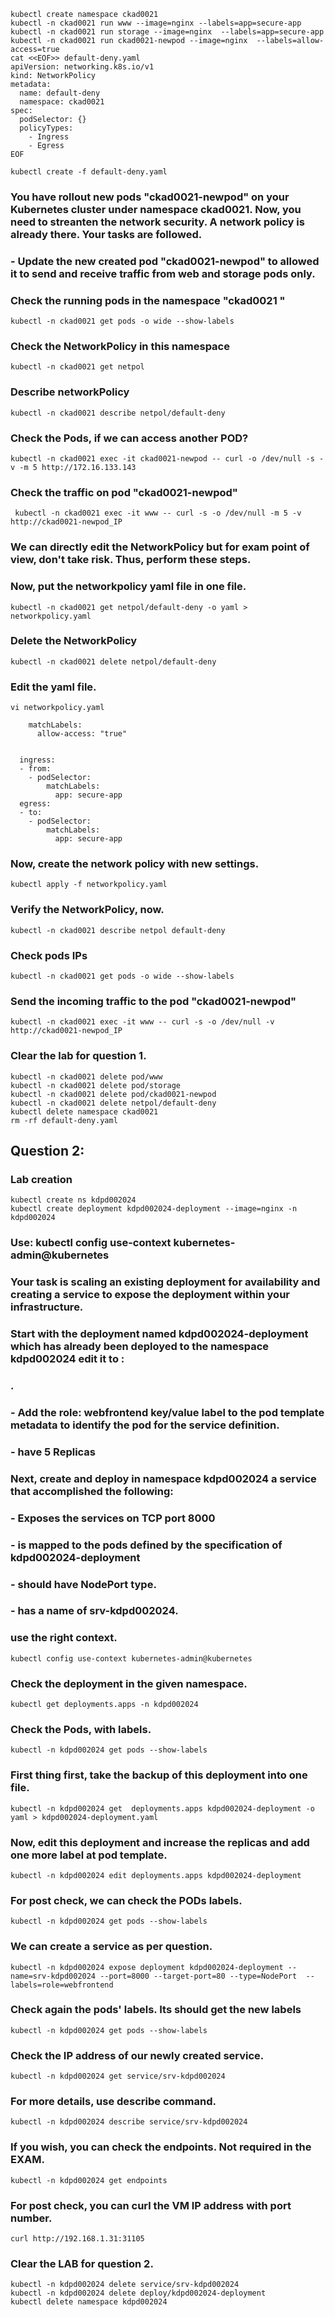 

```
kubectl create namespace ckad0021 
kubectl -n ckad0021 run www --image=nginx --labels=app=secure-app
kubectl -n ckad0021 run storage --image=nginx  --labels=app=secure-app
kubectl -n ckad0021 run ckad0021-newpod --image=nginx  --labels=allow-access=true
cat <<EOF>> default-deny.yaml
apiVersion: networking.k8s.io/v1
kind: NetworkPolicy
metadata:
  name: default-deny
  namespace: ckad0021
spec:
  podSelector: {}
  policyTypes:
    - Ingress
    - Egress
EOF

kubectl create -f default-deny.yaml
```


### You have rollout new pods "ckad0021-newpod" on your Kubernetes cluster under namespace ckad0021. Now, you need to streanten the network security. A network policy is already there. Your tasks are followed.

### - Update the new created pod "ckad0021-newpod" to allowed it to send and receive traffic from web and storage pods only.


### Check the running pods in the namespace "ckad0021 "
```
kubectl -n ckad0021 get pods -o wide --show-labels 
```

### Check the NetworkPolicy in this namespace
```
kubectl -n ckad0021 get netpol
```

### Describe networkPolicy
```
kubectl -n ckad0021 describe netpol/default-deny
```
### Check the Pods, if we can access another POD?
```
kubectl -n ckad0021 exec -it ckad0021-newpod -- curl -o /dev/null -s -v -m 5 http://172.16.133.143 
```
### Check the traffic on pod "ckad0021-newpod" 

```
 kubectl -n ckad0021 exec -it www -- curl -s -o /dev/null -m 5 -v http://ckad0021-newpod_IP 
```

### We can directly edit the NetworkPolicy but for exam point of view, don't take risk. Thus, perform these steps.
### Now, put the networkpolicy yaml file in one file.
```
kubectl -n ckad0021 get netpol/default-deny -o yaml > networkpolicy.yaml
```

### Delete the NetworkPolicy 
```
kubectl -n ckad0021 delete netpol/default-deny
```

### Edit the yaml file.
```
vi networkpolicy.yaml 
```

```
    matchLabels:
      allow-access: "true"


  ingress:
  - from:
    - podSelector:
        matchLabels:
          app: secure-app
  egress:
  - to:
    - podSelector:
        matchLabels:
          app: secure-app
```

### Now, create the network policy with new settings.
```
kubectl apply -f networkpolicy.yaml
```

### Verify the NetworkPolicy, now.
```
kubectl -n ckad0021 describe netpol default-deny 
```
### Check pods IPs
```
kubectl -n ckad0021 get pods -o wide --show-labels
```

### Send the incoming traffic to the pod "ckad0021-newpod" 
```
kubectl -n ckad0021 exec -it www -- curl -s -o /dev/null -v  http://ckad0021-newpod_IP
```




### Clear the lab for question 1.
```
kubectl -n ckad0021 delete pod/www  
kubectl -n ckad0021 delete pod/storage
kubectl -n ckad0021 delete pod/ckad0021-newpod
kubectl -n ckad0021 delete netpol/default-deny
kubectl delete namespace ckad0021
rm -rf default-deny.yaml
```




## Question 2: 
### Lab creation ###
```
kubectl create ns kdpd002024
kubectl create deployment kdpd002024-deployment --image=nginx -n kdpd002024
```


### Use: kubectl config use-context kubernetes-admin@kubernetes
### Your task is scaling an existing deployment for availability and creating a service to expose the deployment within your infrastructure.  
### Start with the deployment named kdpd002024-deployment which has already been deployed to the namespace kdpd002024 edit it to :
### .
### - Add the role: webfrontend  key/value label to the pod template metadata to identify the pod for the service definition.
### - have 5 Replicas

### Next, create and deploy in namespace kdpd002024 a service that accomplished the following:
### - Exposes the services on TCP port 8000
### - is mapped to the pods defined by the specification of kdpd002024-deployment
### - should have NodePort type.
### - has a name of srv-kdpd002024.



### use the right context.
```
kubectl config use-context kubernetes-admin@kubernetes
```

### Check the deployment in the given namespace.
```
kubectl get deployments.apps -n kdpd002024
```

### Check the Pods, with labels.
```
kubectl -n kdpd002024 get pods --show-labels 
```

### First thing first, take the backup of this deployment into one file.
```
kubectl -n kdpd002024 get  deployments.apps kdpd002024-deployment -o yaml > kdpd002024-deployment.yaml
```

### Now, edit this deployment and increase the replicas and add one more label at pod template.
```
kubectl -n kdpd002024 edit deployments.apps kdpd002024-deployment 
```


### For post check, we can check the PODs labels.
```
kubectl -n kdpd002024 get pods --show-labels 
```

### We can create a service as per question. 
```
kubectl -n kdpd002024 expose deployment kdpd002024-deployment --name=srv-kdpd002024 --port=8000 --target-port=80 --type=NodePort  --labels=role=webfrontend
```

### Check again the pods' labels. Its should get the new labels
```
kubectl -n kdpd002024 get pods --show-labels 
```
### Check the IP address of our newly created service.
```
kubectl -n kdpd002024 get service/srv-kdpd002024 
```


### For more details, use describe command.
```
kubectl -n kdpd002024 describe service/srv-kdpd002024 
```
###  If you wish, you can check the endpoints. Not required in the EXAM.
```
kubectl -n kdpd002024 get endpoints
```
### For post check, you can curl the VM IP address with port number. 
```
curl http://192.168.1.31:31105
```


### Clear the LAB for question 2.
```
kubectl -n kdpd002024 delete service/srv-kdpd002024 
kubectl -n kdpd002024 delete deploy/kdpd002024-deployment
kubectl delete namespace kdpd002024
```


